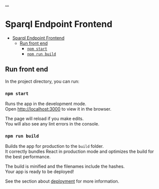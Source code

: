 [...](../README.md)

# Sparql Endpoint Frontend

- [Sparql Endpoint Frontend](#sparql-endpoint-frontend)
  - [Run front end](#run-front-end)
    - [`npm start`](#npm-start)
    - [`npm run build`](#npm-run-build)

## Run front end

In the project directory, you can run:

### `npm start`

Runs the app in the development mode.\
Open [http://localhost:3000](http://localhost:3000) to view it in the browser.

The page will reload if you make edits.\
You will also see any lint errors in the console.

### `npm run build`

Builds the app for production to the `build` folder.\
It correctly bundles React in production mode and optimizes the build for the best performance.

The build is minified and the filenames include the hashes.\
Your app is ready to be deployed!

See the section about [deployment](https://facebook.github.io/create-react-app/docs/deployment) for more information.
